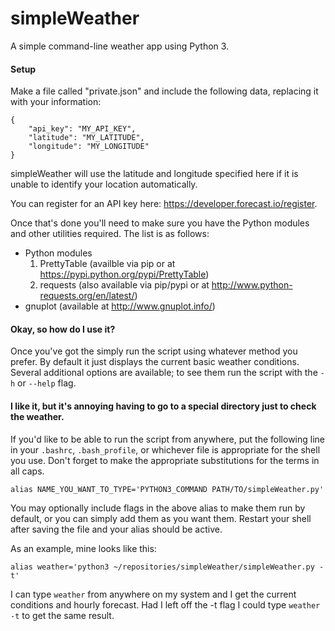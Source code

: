 simpleWeather
=============

A simple command-line weather app using Python 3.

#### Setup

Make a file called "private.json" and include the following data, replacing it with your information:

	{
		"api_key": "MY_API_KEY",
		"latitude": "MY_LATITUDE",
		"longitude": "MY_LONGITUDE"
	}

simpleWeather will use the latitude and longitude specified here if it
is unable to identify your location automatically.

You can register for an API key here: https://developer.forecast.io/register.

Once that's done you'll need to make sure you have the Python modules and
other utilities required. The list is as follows:

- Python modules
	1. PrettyTable (availble via pip or at https://pypi.python.org/pypi/PrettyTable)
	2. requests (also available via pip/pypi or at http://www.python-requests.org/en/latest/)
- gnuplot (available at http://www.gnuplot.info/)


#### Okay, so how do I use it?

Once you've got the simply run the script using whatever method you prefer.
By default it just displays the current basic weather conditions. Several
additional options are available; to see them run the script with the `-h`
or `--help` flag.

#### I like it, but it's annoying having to go to a special directory just to check the weather.

If you'd like to be able to run the script from anywhere, put the following line in your `.bashrc`, `.bash_profile`, or whichever file is appropriate for the shell you use. Don't forget to make the appropriate substitutions for the terms in all caps.

	alias NAME_YOU_WANT_TO_TYPE='PYTHON3_COMMAND PATH/TO/simpleWeather.py'

You may optionally include flags in the above alias to make them run by default, or you can simply add them as you want them. Restart your shell after saving the file and your alias should be active.

As an example, mine looks like this:

	alias weather='python3 ~/repositories/simpleWeather/simpleWeather.py -t'

I can type `weather` from anywhere on my system and I get the current conditions and hourly forecast. Had I left off the -t flag I could type `weather -t` to get the same result.
